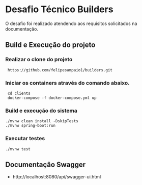 # Desafio Técnico Builders

O desafio foi realizado atendendo aos requisitos solicitados na documentação.

## Build e Execução do projeto

### Realizar o clone do projeto
     https://github.com/felipesampaio1/builders.git

### Iniciar os containers através do comando abaixo.
     cd clients
     docker-compose -f docker-compose.yml up

### Build e execução do sistema
    ./mvnw clean install -DskipTests
    ./mvnw spring-boot:run

### Executar testes
    ./mvnw test

## Documentação Swagger
- http://localhost:8080/api/swagger-ui.html
